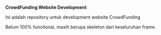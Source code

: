 **CrowdFunding Website Development**

Ini adalah repository untuk development website CrowdFunding

Belum 100% functional, masih berupa skeleton dari keseluruhan frame.